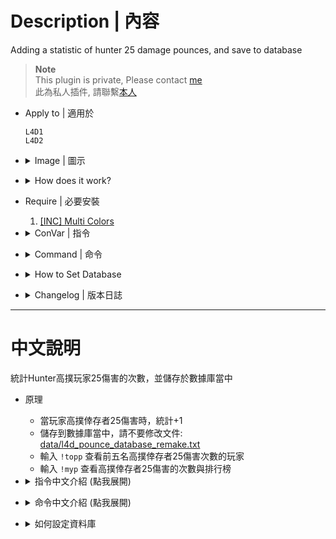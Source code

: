 # Description | 內容
Adding a statistic of hunter 25 damage pounces, and save to database

> __Note__ <br/>
This plugin is private, Please contact [me](https://github.com/fbef0102/Game-Private_Plugin#私人插件列表-private-plugins-list)<br/>
此為私人插件, 請聯繫[本人](https://github.com/fbef0102/Game-Private_Plugin#私人插件列表-private-plugins-list)

* Apply to | 適用於
	```
	L4D1
	L4D2
	```

* <details><summary>Image | 圖示</summary>

	* Record Top 5
	<br/>![l4d_pounce_database_remake_1](image/l4d_pounce_database_remake_1.jpg)
	<br/>![l4d_pounce_database_remake_2](image/l4d_pounce_database_remake_2.jpg)
	* Support MySql & Sqlite (支援資料庫，跨伺服器儲存)
	<br/>![l4d_pounce_database_remake_3](image/l4d_pounce_database_remake_3.jpg)
</details>

* <details><summary>How does it work?</summary>

	* Add statistic when a player-controlled hunter makes 25 damage pounce on survivor
	* Save to database, do not modify [data/l4d_pounce_database_remake.txt](data/l4d_pounce_database_remake.txt)
	* Type ```!topp``` to see top 5 player
	* Type ```!myp``` to see your pounces and rank
</details>

* Require | 必要安裝
	1. [[INC] Multi Colors](https://github.com/fbef0102/L4D1_2-Plugins/releases/tag/Multi-Colors)

* <details><summary>ConVar | 指令</summary>

	* cfg/sourcemod/l4d_pounce_database_remake.cfg
		```php
		// 0=Plugin off, 1=Plugin on.
		l4d_pounce_database_remake_enable "1"

		// If 1,Announces the pounce in chatbox.
		l4d_pounce_database_remake_announce "0"

		// Turn on the plugin in these game modes. 0=All, 1=Coop, 2=Survival, 4=Versus, 8=Scavenge. Add numbers together.
		l4d_pounce_database_remake_modes_tog "4"

		// Numbers of real survivor players required at least to enable this plugin
		l4d_pounce_database_remake_survivors_required "4"

		// Count if pounce ai survivor? [1: Yes, 0: No]
		l4d_pounce_database_remake_ai_survivor "0"

		// The minimum amount of high pounce damage required to record the pounce
		l4d_pounce_database_remake_minimum "25"

		// Database to save pounce to.
		// Empty = Don't connect to database, use data/l4d_pounce_database_remake.txt only
		// (MySQL & SQLite supported)
		l4d_pounce_database_remake_sql "pounce"
		```
</details>

* <details><summary>Command | 命令</summary>

	* **Show your current pounce count and rank.**
		```php
		sm_myp
		```

	* **Show TOP 5 pounce players**
		```php
		sm_topp
		```
</details>

* <details><summary>How to Set Database</summary>

	* Choose one of the following method
		1. MySQL: Database across server, set ConVar ```l4d_pounce_database_remake_sql "pounce"``` and write the following in ```sourcemod/configs/databases.cfg```
			```php
			// There would a data table named "pounce_database_V2" in database
			"pounce"
			{
				"driver"			"mysql"
				"host"				"x.x.x.x"
				"database"			"yourdatabase"
				"user"				"youruser"
				"pass"				"yourpass"
				"port"				"yourport"
			}
			```

		2. Data: Local Database, set ConVar ```l4d_pounce_database_remake_sql ""```
			```php
			// All datas saved to ```sourcemod/data/l4d_pounce_database_remake.txt```
			```
</details>

* <details><summary>Changelog | 版本日誌</summary>

	* v1.0h (2025-1-10)
		* Remake code
		* Add mysql & sqilite database support
	
	* Original
		* [pounce_database](https://github.com/fbef0102/L4D1_2-Plugins/tree/master/pounce_database)
</details>

- - - -
# 中文說明
統計Hunter高撲玩家25傷害的次數，並儲存於數據庫當中

* 原理
	* 當玩家高撲倖存者25傷害時，統計+1
	* 儲存到數據庫當中，請不要修改文件: [data/l4d_pounce_database_remake.txt](data/l4d_pounce_database_remake.txt)
	* 輸入 ```!topp``` 查看前五名高撲倖存者25傷害次數的玩家
	* 輸入 ```!myp``` 查看高撲倖存者25傷害的次數與排行榜

* <details><summary>指令中文介紹 (點我展開)</summary>

	* cfg/sourcemod/l4d_pounce_database_remake.cfg
		```php
		// 0=關閉插件, 1=啟動插件
		l4d_pounce_database_remake_enable "1"

		// 為1時，當有玩家高撲時，顯示於聊天框
		l4d_pounce_database_remake_announce "0"

		// 什麼模式下啟動此插件. 0=所有模式, 1=戰役, 2=生存, 4=對抗, 8=清道夫. 請將數字相加起來
		l4d_pounce_database_remake_modes_tog "4"

		// 倖存者隊伍至少需要的真人玩家，才會啟動此插件
		l4d_pounce_database_remake_survivors_required "4"

		// 為1時，玩家高撲AI倖存者也有統計
		l4d_pounce_database_remake_ai_survivor "0"

		// 高撲傷害至少達到此數值以上才會列入統計
		l4d_pounce_database_remake_minimum "25"

		// 儲存統計的資料庫
		// 空 = 不使用資料庫, 只使用data/l4d_pounce_database_remake.txt
		// (支援 MySQL & SQLite)
		l4d_pounce_database_remake_sql "pounce"
		```
</details>

* <details><summary>命令中文介紹 (點我展開)</summary>

	* **查看高撲倖存者25傷害的次數與排行榜**
		```php
		sm_myp
		```

	* **查看前五名高撲倖存者25傷害次數的玩家**
		```php
		sm_topp
		```
</details>

* <details><summary>如何設定資料庫</summary>

	* 以下方法二選一
		1. MySQL: 支援跨伺服器，儲值經驗值，設定指令 ```l4d_pounce_database_remake_sql "pounce"```，然後設定文件 ```sourcemod/configs/databases.cfg```
			```php
			// 資料庫中自動創建表格，名稱是 "pounce_database_V2"
			"pounce"
			{
				"driver"			"mysql"
				"host"				"x.x.x.x"
				"database"			"yourdatabase"
				"user"				"youruser"
				"pass"				"yourpass"
				"port"				"yourport"
			}
			```
			
		2. Data: 本地資料庫，設定指令 ```l4d_pounce_database_remake_sql ""```
			```php
			// 自動創建檔案: sourcemod/data/l4d_pounce_database_remake.txt
			```
</details>

